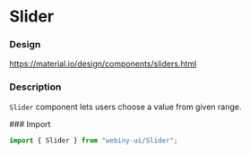 # Slider

### Design
<a href="https://material.io/design/components/sliders.html" target="_blank">https://material.io/design/components/sliders.html</a>

### Description
`Slider` component lets users choose a value from given range.

### Import
```js
import { Slider } from "webiny-ui/Slider";
```